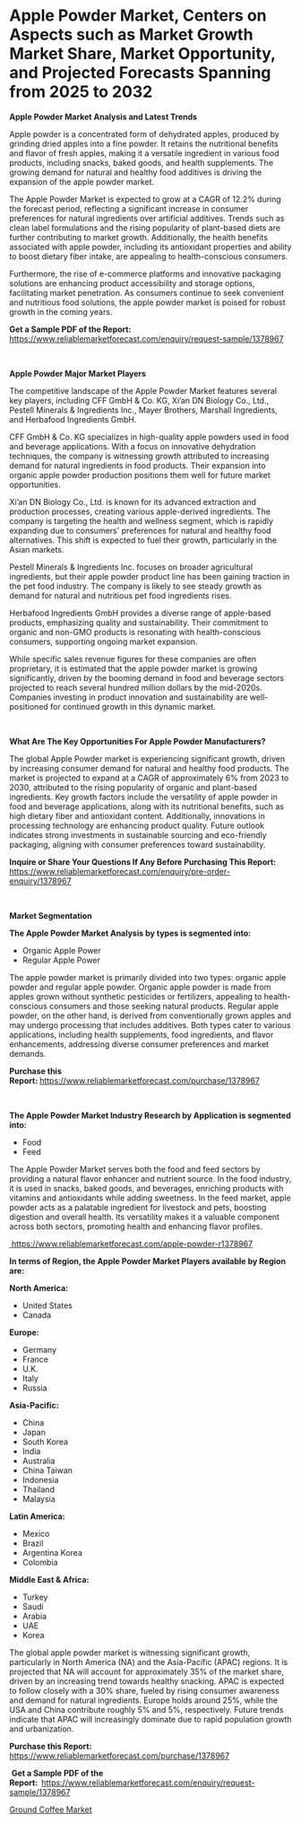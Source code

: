 <p><h1>Apple Powder Market, Centers on Aspects such as Market Growth Market Share, Market Opportunity, and Projected Forecasts Spanning from 2025 to 2032</h1></p><p><strong>Apple Powder Market Analysis and Latest Trends</strong></p>
<p><p>Apple powder is a concentrated form of dehydrated apples, produced by grinding dried apples into a fine powder. It retains the nutritional benefits and flavor of fresh apples, making it a versatile ingredient in various food products, including snacks, baked goods, and health supplements. The growing demand for natural and healthy food additives is driving the expansion of the apple powder market.</p><p>The Apple Powder Market is expected to grow at a CAGR of 12.2% during the forecast period, reflecting a significant increase in consumer preferences for natural ingredients over artificial additives. Trends such as clean label formulations and the rising popularity of plant-based diets are further contributing to market growth. Additionally, the health benefits associated with apple powder, including its antioxidant properties and ability to boost dietary fiber intake, are appealing to health-conscious consumers.</p><p>Furthermore, the rise of e-commerce platforms and innovative packaging solutions are enhancing product accessibility and storage options, facilitating market penetration. As consumers continue to seek convenient and nutritious food solutions, the apple powder market is poised for robust growth in the coming years.</p></p>
<p><strong>Get a Sample PDF of the Report:&nbsp;</strong> <a href="https://www.reliablemarketforecast.com/enquiry/request-sample/1378967?utm_campaign=1893&utm_medium=2&utm_source=Github&utm_content=ia&utm_term=14022025&utm_id=apple-powder">https://www.reliablemarketforecast.com/enquiry/request-sample/1378967</a></p>
<p>&nbsp;</p>
<p><strong>Apple Powder Major Market Players</strong></p>
<p><p>The competitive landscape of the Apple Powder Market features several key players, including CFF GmbH & Co. KG, Xi’an DN Biology Co., Ltd., Pestell Minerals & Ingredients Inc., Mayer Brothers, Marshall Ingredients, and Herbafood Ingredients GmbH. </p><p>CFF GmbH & Co. KG specializes in high-quality apple powders used in food and beverage applications. With a focus on innovative dehydration techniques, the company is witnessing growth attributed to increasing demand for natural ingredients in food products. Their expansion into organic apple powder production positions them well for future market opportunities.</p><p>Xi’an DN Biology Co., Ltd. is known for its advanced extraction and production processes, creating various apple-derived ingredients. The company is targeting the health and wellness segment, which is rapidly expanding due to consumers' preferences for natural and healthy food alternatives. This shift is expected to fuel their growth, particularly in the Asian markets.</p><p>Pestell Minerals & Ingredients Inc. focuses on broader agricultural ingredients, but their apple powder product line has been gaining traction in the pet food industry. The company is likely to see steady growth as demand for natural and nutritious pet food ingredients rises.</p><p>Herbafood Ingredients GmbH provides a diverse range of apple-based products, emphasizing quality and sustainability. Their commitment to organic and non-GMO products is resonating with health-conscious consumers, supporting ongoing market expansion.</p><p>While specific sales revenue figures for these companies are often proprietary, it is estimated that the apple powder market is growing significantly, driven by the booming demand in food and beverage sectors projected to reach several hundred million dollars by the mid-2020s. Companies investing in product innovation and sustainability are well-positioned for continued growth in this dynamic market.</p></p>
<p>&nbsp;</p>
<p><strong>What Are The Key Opportunities For Apple Powder Manufacturers?</strong></p>
<p><p>The global Apple Powder market is experiencing significant growth, driven by increasing consumer demand for natural and healthy food products. The market is projected to expand at a CAGR of approximately 6% from 2023 to 2030, attributed to the rising popularity of organic and plant-based ingredients. Key growth factors include the versatility of apple powder in food and beverage applications, along with its nutritional benefits, such as high dietary fiber and antioxidant content. Additionally, innovations in processing technology are enhancing product quality. Future outlook indicates strong investments in sustainable sourcing and eco-friendly packaging, aligning with consumer preferences toward sustainability.</p></p>
<p><strong>Inquire or Share Your Questions If Any Before Purchasing This Report:</strong> <a href="https://www.reliablemarketforecast.com/enquiry/pre-order-enquiry/1378967?utm_campaign=1893&utm_medium=2&utm_source=Github&utm_content=ia&utm_term=14022025&utm_id=apple-powder">https://www.reliablemarketforecast.com/enquiry/pre-order-enquiry/1378967</a></p>
<p>&nbsp;</p>
<p><strong>Market Segmentation</strong></p>
<p><strong>The Apple Powder Market Analysis by types is segmented into:</strong></p>
<p><ul><li>Organic Apple Power</li><li>Regular Apple Power</li></ul></p>
<p><p>The apple powder market is primarily divided into two types: organic apple powder and regular apple powder. Organic apple powder is made from apples grown without synthetic pesticides or fertilizers, appealing to health-conscious consumers and those seeking natural products. Regular apple powder, on the other hand, is derived from conventionally grown apples and may undergo processing that includes additives. Both types cater to various applications, including health supplements, food ingredients, and flavor enhancements, addressing diverse consumer preferences and market demands.</p></p>
<p><strong>Purchase this Report:&nbsp;</strong><a href="https://www.reliablemarketforecast.com/purchase/1378967?utm_campaign=1893&utm_medium=2&utm_source=Github&utm_content=ia&utm_term=14022025&utm_id=apple-powder">https://www.reliablemarketforecast.com/purchase/1378967</a></p>
<p>&nbsp;</p>
<p><strong>The Apple Powder Market Industry Research by Application is segmented into:</strong></p>
<p><ul><li>Food</li><li>Feed</li></ul></p>
<p><p>The Apple Powder Market serves both the food and feed sectors by providing a natural flavor enhancer and nutrient source. In the food industry, it is used in snacks, baked goods, and beverages, enriching products with vitamins and antioxidants while adding sweetness. In the feed market, apple powder acts as a palatable ingredient for livestock and pets, boosting digestion and overall health. Its versatility makes it a valuable component across both sectors, promoting health and enhancing flavor profiles.</p></p>
<p><a href="https://www.reliablemarketforecast.com/apple-powder-r1378967?utm_campaign=1893&utm_medium=2&utm_source=Github&utm_content=ia&utm_term=14022025&utm_id=apple-powder">&nbsp;https://www.reliablemarketforecast.com/apple-powder-r1378967</a></p>
<p><strong>In terms of Region, the Apple Powder Market Players available by Region are:</strong></p>
<p>
    <p> <strong> North America: </strong>
        <ul>
            <li>United States</li>
            <li>Canada</li>
        </ul>
        </p> 
    <p> <strong> Europe: </strong>
        <ul>
            <li>Germany</li>
            <li>France</li>
            <li>U.K.</li>
            <li>Italy</li>
            <li>Russia</li>
        </ul>
        </p> 
    <p> <strong> Asia-Pacific: </strong>
        <ul>
            <li>China</li>
            <li>Japan</li>
            <li>South Korea</li>
            <li>India</li>
            <li>Australia</li>
            <li>China Taiwan</li>
            <li>Indonesia</li>
            <li>Thailand</li>
            <li>Malaysia</li>
        </ul>
        </p> 
    <p> <strong> Latin America: </strong>
        <ul>
            <li>Mexico</li>
            <li>Brazil</li>
            <li>Argentina Korea</li>
            <li>Colombia</li>
        </ul>
        </p> 
    <p> <strong> Middle East & Africa: </strong>
        <ul>
            <li>Turkey</li>
            <li>Saudi</li>
            <li>Arabia</li>
            <li>UAE</li>
            <li>Korea</li>
        </ul>
    </p>
    </p>
<p><p>The global apple powder market is witnessing significant growth, particularly in North America (NA) and the Asia-Pacific (APAC) regions. It is projected that NA will account for approximately 35% of the market share, driven by an increasing trend towards healthy snacking. APAC is expected to follow closely with a 30% share, fueled by rising consumer awareness and demand for natural ingredients. Europe holds around 25%, while the USA and China contribute roughly 5% and 5%, respectively. Future trends indicate that APAC will increasingly dominate due to rapid population growth and urbanization.</p></p>
<p><strong>Purchase this Report: </strong><a href="https://www.reliablemarketforecast.com/purchase/1378967?utm_campaign=1893&utm_medium=2&utm_source=Github&utm_content=ia&utm_term=14022025&utm_id=apple-powder">https://www.reliablemarketforecast.com/purchase/1378967</a></p>
<p>&nbsp;<strong>Get a Sample PDF of the Report:&nbsp;&nbsp;</strong><a href="https://www.reliablemarketforecast.com/enquiry/request-sample/1378967?utm_campaign=1893&utm_medium=2&utm_source=Github&utm_content=ia&utm_term=14022025&utm_id=apple-powder">https://www.reliablemarketforecast.com/enquiry/request-sample/1378967</a></p>
<p><strong></strong></p>
<p><p><a href="https://github.com/PeterParrish5/Market-Research-Report-List-7/blob/main/ground-coffee-market.md?utm_campaign=1893&utm_medium=2&utm_source=Github&utm_content=ia&utm_term=14022025&utm_id=apple-powder">Ground Coffee Market</a></p></p>
